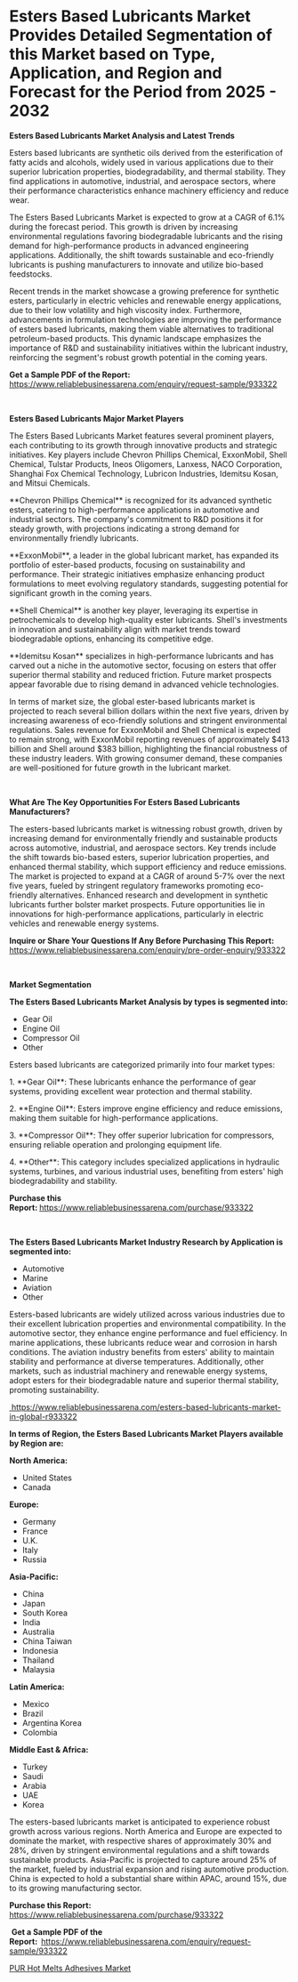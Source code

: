 <p><h1>Esters Based Lubricants Market Provides Detailed Segmentation of this Market based on Type, Application, and Region and Forecast for the Period from 2025 - 2032</h1></p><p><strong>Esters Based Lubricants Market Analysis and Latest Trends</strong></p>
<p><p>Esters based lubricants are synthetic oils derived from the esterification of fatty acids and alcohols, widely used in various applications due to their superior lubrication properties, biodegradability, and thermal stability. They find applications in automotive, industrial, and aerospace sectors, where their performance characteristics enhance machinery efficiency and reduce wear.</p><p>The Esters Based Lubricants Market is expected to grow at a CAGR of 6.1% during the forecast period. This growth is driven by increasing environmental regulations favoring biodegradable lubricants and the rising demand for high-performance products in advanced engineering applications. Additionally, the shift towards sustainable and eco-friendly lubricants is pushing manufacturers to innovate and utilize bio-based feedstocks.</p><p>Recent trends in the market showcase a growing preference for synthetic esters, particularly in electric vehicles and renewable energy applications, due to their low volatility and high viscosity index. Furthermore, advancements in formulation technologies are improving the performance of esters based lubricants, making them viable alternatives to traditional petroleum-based products. This dynamic landscape emphasizes the importance of R&D and sustainability initiatives within the lubricant industry, reinforcing the segment's robust growth potential in the coming years.</p></p>
<p><strong>Get a Sample PDF of the Report:&nbsp;</strong> <a href="https://www.reliablebusinessarena.com/enquiry/request-sample/933322?utm_campaign=2187&utm_medium=2&utm_source=Github&utm_content=ia&utm_term=21032025&utm_id=esters-based-lubricants">https://www.reliablebusinessarena.com/enquiry/request-sample/933322</a></p>
<p>&nbsp;</p>
<p><strong>Esters Based Lubricants Major Market Players</strong></p>
<p><p>The Esters Based Lubricants Market features several prominent players, each contributing to its growth through innovative products and strategic initiatives. Key players include Chevron Phillips Chemical, ExxonMobil, Shell Chemical, Tulstar Products, Ineos Oligomers, Lanxess, NACO Corporation, Shanghai Fox Chemical Technology, Lubricon Industries, Idemitsu Kosan, and Mitsui Chemicals.</p><p>**Chevron Phillips Chemical** is recognized for its advanced synthetic esters, catering to high-performance applications in automotive and industrial sectors. The company's commitment to R&D positions it for steady growth, with projections indicating a strong demand for environmentally friendly lubricants.</p><p>**ExxonMobil**, a leader in the global lubricant market, has expanded its portfolio of ester-based products, focusing on sustainability and performance. Their strategic initiatives emphasize enhancing product formulations to meet evolving regulatory standards, suggesting potential for significant growth in the coming years.</p><p>**Shell Chemical** is another key player, leveraging its expertise in petrochemicals to develop high-quality ester lubricants. Shell's investments in innovation and sustainability align with market trends toward biodegradable options, enhancing its competitive edge.</p><p>**Idemitsu Kosan** specializes in high-performance lubricants and has carved out a niche in the automotive sector, focusing on esters that offer superior thermal stability and reduced friction. Future market prospects appear favorable due to rising demand in advanced vehicle technologies.</p><p>In terms of market size, the global ester-based lubricants market is projected to reach several billion dollars within the next five years, driven by increasing awareness of eco-friendly solutions and stringent environmental regulations. Sales revenue for ExxonMobil and Shell Chemical is expected to remain strong, with ExxonMobil reporting revenues of approximately $413 billion and Shell around $383 billion, highlighting the financial robustness of these industry leaders. With growing consumer demand, these companies are well-positioned for future growth in the lubricant market.</p></p>
<p>&nbsp;</p>
<p><strong>What Are The Key Opportunities For Esters Based Lubricants Manufacturers?</strong></p>
<p><p>The esters-based lubricants market is witnessing robust growth, driven by increasing demand for environmentally friendly and sustainable products across automotive, industrial, and aerospace sectors. Key trends include the shift towards bio-based esters, superior lubrication properties, and enhanced thermal stability, which support efficiency and reduce emissions. The market is projected to expand at a CAGR of around 5-7% over the next five years, fueled by stringent regulatory frameworks promoting eco-friendly alternatives. Enhanced research and development in synthetic lubricants further bolster market prospects. Future opportunities lie in innovations for high-performance applications, particularly in electric vehicles and renewable energy systems.</p></p>
<p><strong>Inquire or Share Your Questions If Any Before Purchasing This Report:</strong> <a href="https://www.reliablebusinessarena.com/enquiry/pre-order-enquiry/933322?utm_campaign=2187&utm_medium=2&utm_source=Github&utm_content=ia&utm_term=21032025&utm_id=esters-based-lubricants">https://www.reliablebusinessarena.com/enquiry/pre-order-enquiry/933322</a></p>
<p>&nbsp;</p>
<p><strong>Market Segmentation</strong></p>
<p><strong>The Esters Based Lubricants Market Analysis by types is segmented into:</strong></p>
<p><ul><li>Gear Oil</li><li>Engine Oil</li><li>Compressor Oil</li><li>Other</li></ul></p>
<p><p>Esters based lubricants are categorized primarily into four market types: </p><p>1. **Gear Oil**: These lubricants enhance the performance of gear systems, providing excellent wear protection and thermal stability.</p><p>2. **Engine Oil**: Esters improve engine efficiency and reduce emissions, making them suitable for high-performance applications. </p><p>3. **Compressor Oil**: They offer superior lubrication for compressors, ensuring reliable operation and prolonging equipment life. </p><p>4. **Other**: This category includes specialized applications in hydraulic systems, turbines, and various industrial uses, benefiting from esters' high biodegradability and stability.</p></p>
<p><strong>Purchase this Report:&nbsp;</strong><a href="https://www.reliablebusinessarena.com/purchase/933322?utm_campaign=2187&utm_medium=2&utm_source=Github&utm_content=ia&utm_term=21032025&utm_id=esters-based-lubricants">https://www.reliablebusinessarena.com/purchase/933322</a></p>
<p>&nbsp;</p>
<p><strong>The Esters Based Lubricants Market Industry Research by Application is segmented into:</strong></p>
<p><ul><li>Automotive</li><li>Marine</li><li>Aviation</li><li>Other</li></ul></p>
<p><p>Esters-based lubricants are widely utilized across various industries due to their excellent lubrication properties and environmental compatibility. In the automotive sector, they enhance engine performance and fuel efficiency. In marine applications, these lubricants reduce wear and corrosion in harsh conditions. The aviation industry benefits from esters' ability to maintain stability and performance at diverse temperatures. Additionally, other markets, such as industrial machinery and renewable energy systems, adopt esters for their biodegradable nature and superior thermal stability, promoting sustainability.</p></p>
<p><a href="https://www.reliablebusinessarena.com/esters-based-lubricants-market-in-global-r933322?utm_campaign=2187&utm_medium=2&utm_source=Github&utm_content=ia&utm_term=21032025&utm_id=esters-based-lubricants">&nbsp;https://www.reliablebusinessarena.com/esters-based-lubricants-market-in-global-r933322</a></p>
<p><strong>In terms of Region, the Esters Based Lubricants Market Players available by Region are:</strong></p>
<p>
    <p> <strong> North America: </strong>
        <ul>
            <li>United States</li>
            <li>Canada</li>
        </ul>
        </p> 
    <p> <strong> Europe: </strong>
        <ul>
            <li>Germany</li>
            <li>France</li>
            <li>U.K.</li>
            <li>Italy</li>
            <li>Russia</li>
        </ul>
        </p> 
    <p> <strong> Asia-Pacific: </strong>
        <ul>
            <li>China</li>
            <li>Japan</li>
            <li>South Korea</li>
            <li>India</li>
            <li>Australia</li>
            <li>China Taiwan</li>
            <li>Indonesia</li>
            <li>Thailand</li>
            <li>Malaysia</li>
        </ul>
        </p> 
    <p> <strong> Latin America: </strong>
        <ul>
            <li>Mexico</li>
            <li>Brazil</li>
            <li>Argentina Korea</li>
            <li>Colombia</li>
        </ul>
        </p> 
    <p> <strong> Middle East & Africa: </strong>
        <ul>
            <li>Turkey</li>
            <li>Saudi</li>
            <li>Arabia</li>
            <li>UAE</li>
            <li>Korea</li>
        </ul>
    </p>
    </p>
<p><p>The esters-based lubricants market is anticipated to experience robust growth across various regions. North America and Europe are expected to dominate the market, with respective shares of approximately 30% and 28%, driven by stringent environmental regulations and a shift towards sustainable products. Asia-Pacific is projected to capture around 25% of the market, fueled by industrial expansion and rising automotive production. China is expected to hold a substantial share within APAC, around 15%, due to its growing manufacturing sector.</p></p>
<p><strong>Purchase this Report: </strong><a href="https://www.reliablebusinessarena.com/purchase/933322?utm_campaign=2187&utm_medium=2&utm_source=Github&utm_content=ia&utm_term=21032025&utm_id=esters-based-lubricants">https://www.reliablebusinessarena.com/purchase/933322</a></p>
<p>&nbsp;<strong>Get a Sample PDF of the Report:&nbsp;&nbsp;</strong><a href="https://www.reliablebusinessarena.com/enquiry/request-sample/933322?utm_campaign=2187&utm_medium=2&utm_source=Github&utm_content=ia&utm_term=21032025&utm_id=esters-based-lubricants">https://www.reliablebusinessarena.com/enquiry/request-sample/933322</a></p>
<p><strong></strong></p>
<p><p><a href="https://github.com/shamprenadw7/Market-Research-Report-List-1/blob/main/pur-hot-melts-adhesives-market.md?utm_campaign=2187&utm_medium=2&utm_source=Github&utm_content=ia&utm_term=21032025&utm_id=esters-based-lubricants">PUR Hot Melts Adhesives Market</a></p></p>